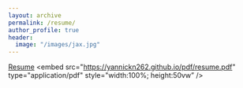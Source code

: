 ```yaml
---
layout: archive
permalink: /resume/
author_profile: true
header:
  image: "/images/jax.jpg"
---
```


<a href="/pdf/resume.pdf" target="_blank">Resume</a>
<embed src="https://yannickn262.github.io/pdf/resume.pdf" type="application/pdf" style="width:100%; height:50vw” />

